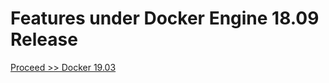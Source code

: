 # Features under Docker Engine 18.09 Release

[Proceed >> Docker 19.03](https://github.com/collabnix/dockerlabs/tree/master/beginners/1903.md)
